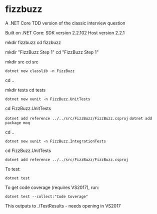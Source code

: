 # fizzbuzz
A  .NET Core TDD version of the classic interview question


Built on .NET Core:
  SDK version 2.2.102
  Host version 2.2.1



mkdir fizzbuzz
cd fizzbuzz

mkdir "FizzBuzz Step 1"
cd "FizzBuzz Step 1"

mkdir src
cd src

`dotnet new classlib -n FizzBuzz`


cd ..

mkdir tests
cd tests

`dotnet new xunit -n FizzBuzz.UnitTests`

cd FizzBuzz.UnitTests

`dotnet add reference ../../src/FizzBuzz/FizzBuzz.csproj`
`dotnet add package moq`


cd ..

`dotnet new xunit -n FizzBuzz.IntegrationTests`

cd FizzBuzz.UnitTests

`dotnet add reference ../../src/FizzBuzz/FizzBuzz.csproj`




To test:

`dotnet test`

To get code coverage (requires VS2017), run:

`dotnet test --collect:"Code Coverage"`

This outputs to ./TestResults - needs opening in VS2017
